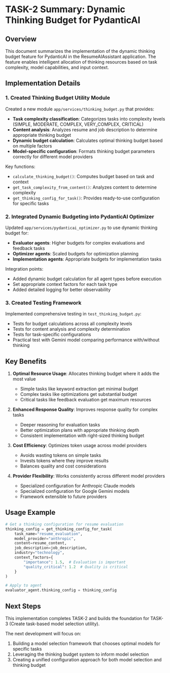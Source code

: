 # TASK-2 Summary: Dynamic Thinking Budget for PydanticAI

## Overview

This document summarizes the implementation of the dynamic thinking budget feature for PydanticAI in the ResumeAIAssistant application. The feature enables intelligent allocation of thinking resources based on task complexity, model capabilities, and input context.

## Implementation Details

### 1. Created Thinking Budget Utility Module

Created a new module `app/services/thinking_budget.py` that provides:

- **Task complexity classification**: Categorizes tasks into complexity levels (SIMPLE, MODERATE, COMPLEX, VERY_COMPLEX, CRITICAL)
- **Content analysis**: Analyzes resume and job description to determine appropriate thinking budget
- **Dynamic budget calculation**: Calculates optimal thinking budget based on multiple factors
- **Model-specific configuration**: Formats thinking budget parameters correctly for different model providers

Key functions:
- `calculate_thinking_budget()`: Computes budget based on task and context
- `get_task_complexity_from_content()`: Analyzes content to determine complexity
- `get_thinking_config_for_task()`: Provides ready-to-use configuration for specific tasks

### 2. Integrated Dynamic Budgeting into PydanticAI Optimizer

Updated `app/services/pydanticai_optimizer.py` to use dynamic thinking budget for:

- **Evaluator agents**: Higher budgets for complex evaluations and feedback tasks
- **Optimizer agents**: Scaled budgets for optimization planning
- **Implementation agents**: Appropriate budgets for implementation tasks

Integration points:
- Added dynamic budget calculation for all agent types before execution
- Set appropriate context factors for each task type
- Added detailed logging for better observability

### 3. Created Testing Framework

Implemented comprehensive testing in `test_thinking_budget.py`:

- Tests for budget calculations across all complexity levels
- Tests for content analysis and complexity determination
- Tests for task-specific configurations
- Practical test with Gemini model comparing performance with/without thinking

## Key Benefits

1. **Optimal Resource Usage**: Allocates thinking budget where it adds the most value
   - Simple tasks like keyword extraction get minimal budget
   - Complex tasks like optimizations get substantial budget
   - Critical tasks like feedback evaluation get maximum resources

2. **Enhanced Response Quality**: Improves response quality for complex tasks
   - Deeper reasoning for evaluation tasks
   - Better optimization plans with appropriate thinking depth
   - Consistent implementation with right-sized thinking budget

3. **Cost Efficiency**: Optimizes token usage across model providers
   - Avoids wasting tokens on simple tasks
   - Invests tokens where they improve results
   - Balances quality and cost considerations

4. **Provider Flexibility**: Works consistently across different model providers
   - Specialized configuration for Anthropic Claude models
   - Specialized configuration for Google Gemini models
   - Framework extensible to future providers

## Usage Example

```python
# Get a thinking configuration for resume evaluation
thinking_config = get_thinking_config_for_task(
    task_name="resume_evaluation",
    model_provider="anthropic",
    content=resume_content,
    job_description=job_description,
    industry="technology",
    context_factors={
        "importance": 1.5,  # Evaluation is important
        "quality_critical": 1.2  # Quality is critical
    }
)

# Apply to agent
evaluator_agent.thinking_config = thinking_config
```

## Next Steps

This implementation completes TASK-2 and builds the foundation for TASK-3 (Create task-based model selection utility).

The next development will focus on:
1. Building a model selection framework that chooses optimal models for specific tasks
2. Leveraging the thinking budget system to inform model selection
3. Creating a unified configuration approach for both model selection and thinking budget